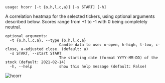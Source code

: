```text
usage: hcorr [-t {o,h,l,c,a}] [-s START] [-h]
```

A correlation heatmap for the selected tickers, using optional arguments described below. Scores range from +1 to -1 with 0 being completely neutral. 

```
optional arguments:
  -t {o,h,l,c,a}, --type {o,h,l,c,a}
                        Candle data to use: o-open, h-high, l-low, c-close, a-adjusted close. (default: a)
  -s START, --start START
                        The starting date (format YYYY-MM-DD) of the stock (default: 2021-02-14)
  -h, --help            show this help message (default: False)
```

![hcorr](https://user-images.githubusercontent.com/46355364/154073186-45336f5f-85e1-4cb9-9307-9694295b1f80.png)
